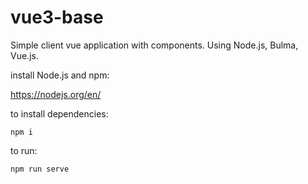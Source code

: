 # vue3-base
Simple client vue application with components. Using Node.js, Bulma, Vue.js.

install Node.js and npm:

https://nodejs.org/en/

to install dependencies:
```
npm i
```
to run:
```
npm run serve
```


